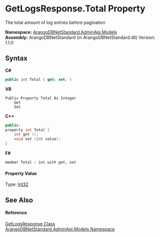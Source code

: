 # GetLogsResponse.Total Property 
 

The total amount of log entries before pagination

**Namespace:**&nbsp;<a href="09a5369e-c1cb-35e0-2a36-7817d39ab37d">ArangoDBNetStandard.AdminApi.Models</a><br />**Assembly:**&nbsp;ArangoDBNetStandard (in ArangoDBNetStandard.dll) Version: 1.1.0

## Syntax

**C#**<br />
``` C#
public int Total { get; set; }
```

**VB**<br />
``` VB
Public Property Total As Integer
	Get
	Set
```

**C++**<br />
``` C++
public:
property int Total {
	int get ();
	void set (int value);
}
```

**F#**<br />
``` F#
member Total : int with get, set

```


#### Property Value
Type: <a href="https://docs.microsoft.com/dotnet/api/system.int32" target="_blank" rel="noopener noreferrer">Int32</a>

## See Also


#### Reference
<a href="d2570de9-9199-9832-933e-0d68e7d5f893">GetLogsResponse Class</a><br /><a href="09a5369e-c1cb-35e0-2a36-7817d39ab37d">ArangoDBNetStandard.AdminApi.Models Namespace</a><br />